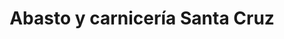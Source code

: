 ---
title: "Abasto y carnicería Santa Cruz"
url: /el-tigre/abasto-y-carniceria-santa-cruz/
shop: supermercado
---